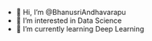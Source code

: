 - 👋 Hi, I’m @BhanusriAndhavarapu
- 👀 I’m interested in Data Science
- 🌱 I’m currently learning Deep Learning


<!---
BhanusriAndhavarapu/BhanusriAndhavarapu is a ✨ special ✨ repository because its `README.md` (this file) appears on your GitHub profile.
You can click the Preview link to take a look at your changes.
--->
